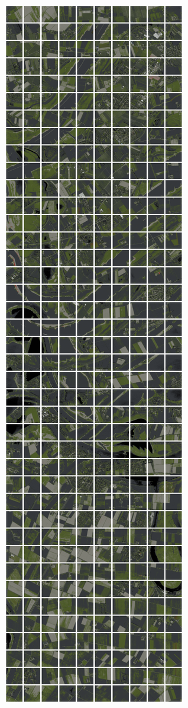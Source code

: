 <html>
<div>
<img src="https://github.com/HakkaTjakka/NL_TILE_MAP/blob/main/18/621/-1039/r.6210.-10390.png" height="44" width="44">
<img src="https://github.com/HakkaTjakka/NL_TILE_MAP/blob/main/18/621/-1039/r.6211.-10390.png" height="44" width="44">
<img src="https://github.com/HakkaTjakka/NL_TILE_MAP/blob/main/18/621/-1039/r.6212.-10390.png" height="44" width="44">
<img src="https://github.com/HakkaTjakka/NL_TILE_MAP/blob/main/18/621/-1039/r.6213.-10390.png" height="44" width="44">
<img src="https://github.com/HakkaTjakka/NL_TILE_MAP/blob/main/18/621/-1039/r.6214.-10390.png" height="44" width="44">
<img src="https://github.com/HakkaTjakka/NL_TILE_MAP/blob/main/18/621/-1039/r.6215.-10390.png" height="44" width="44">
<img src="https://github.com/HakkaTjakka/NL_TILE_MAP/blob/main/18/621/-1039/r.6216.-10390.png" height="44" width="44">
<img src="https://github.com/HakkaTjakka/NL_TILE_MAP/blob/main/18/621/-1039/r.6217.-10390.png" height="44" width="44">
<img src="https://github.com/HakkaTjakka/NL_TILE_MAP/blob/main/18/621/-1039/r.6218.-10390.png" height="44" width="44">
<img src="https://github.com/HakkaTjakka/NL_TILE_MAP/blob/main/18/621/-1039/r.6219.-10390.png" height="44" width="44">
<img src="https://github.com/HakkaTjakka/NL_TILE_MAP/blob/main/18/622/-1039/r.6220.-10390.png" height="44" width="44">
<img src="https://github.com/HakkaTjakka/NL_TILE_MAP/blob/main/18/622/-1039/r.6221.-10390.png" height="44" width="44">
<img src="https://github.com/HakkaTjakka/NL_TILE_MAP/blob/main/18/622/-1039/r.6222.-10390.png" height="44" width="44">
<img src="https://github.com/HakkaTjakka/NL_TILE_MAP/blob/main/18/622/-1039/r.6223.-10390.png" height="44" width="44">
<img src="https://github.com/HakkaTjakka/NL_TILE_MAP/blob/main/18/622/-1039/r.6224.-10390.png" height="44" width="44">
<img src="https://github.com/HakkaTjakka/NL_TILE_MAP/blob/main/18/622/-1039/r.6225.-10390.png" height="44" width="44">
<img src="https://github.com/HakkaTjakka/NL_TILE_MAP/blob/main/18/622/-1039/r.6226.-10390.png" height="44" width="44">
<img src="https://github.com/HakkaTjakka/NL_TILE_MAP/blob/main/18/622/-1039/r.6227.-10390.png" height="44" width="44">
<img src="https://github.com/HakkaTjakka/NL_TILE_MAP/blob/main/18/622/-1039/r.6228.-10390.png" height="44" width="44">
<img src="https://github.com/HakkaTjakka/NL_TILE_MAP/blob/main/18/622/-1039/r.6229.-10390.png" height="44" width="44">
<br>
<img src="https://github.com/HakkaTjakka/NL_TILE_MAP/blob/main/18/621/-1039/r.6210.-10389.png" height="44" width="44">
<img src="https://github.com/HakkaTjakka/NL_TILE_MAP/blob/main/18/621/-1039/r.6211.-10389.png" height="44" width="44">
<img src="https://github.com/HakkaTjakka/NL_TILE_MAP/blob/main/18/621/-1039/r.6212.-10389.png" height="44" width="44">
<img src="https://github.com/HakkaTjakka/NL_TILE_MAP/blob/main/18/621/-1039/r.6213.-10389.png" height="44" width="44">
<img src="https://github.com/HakkaTjakka/NL_TILE_MAP/blob/main/18/621/-1039/r.6214.-10389.png" height="44" width="44">
<img src="https://github.com/HakkaTjakka/NL_TILE_MAP/blob/main/18/621/-1039/r.6215.-10389.png" height="44" width="44">
<img src="https://github.com/HakkaTjakka/NL_TILE_MAP/blob/main/18/621/-1039/r.6216.-10389.png" height="44" width="44">
<img src="https://github.com/HakkaTjakka/NL_TILE_MAP/blob/main/18/621/-1039/r.6217.-10389.png" height="44" width="44">
<img src="https://github.com/HakkaTjakka/NL_TILE_MAP/blob/main/18/621/-1039/r.6218.-10389.png" height="44" width="44">
<img src="https://github.com/HakkaTjakka/NL_TILE_MAP/blob/main/18/621/-1039/r.6219.-10389.png" height="44" width="44">
<img src="https://github.com/HakkaTjakka/NL_TILE_MAP/blob/main/18/622/-1039/r.6220.-10389.png" height="44" width="44">
<img src="https://github.com/HakkaTjakka/NL_TILE_MAP/blob/main/18/622/-1039/r.6221.-10389.png" height="44" width="44">
<img src="https://github.com/HakkaTjakka/NL_TILE_MAP/blob/main/18/622/-1039/r.6222.-10389.png" height="44" width="44">
<img src="https://github.com/HakkaTjakka/NL_TILE_MAP/blob/main/18/622/-1039/r.6223.-10389.png" height="44" width="44">
<img src="https://github.com/HakkaTjakka/NL_TILE_MAP/blob/main/18/622/-1039/r.6224.-10389.png" height="44" width="44">
<img src="https://github.com/HakkaTjakka/NL_TILE_MAP/blob/main/18/622/-1039/r.6225.-10389.png" height="44" width="44">
<img src="https://github.com/HakkaTjakka/NL_TILE_MAP/blob/main/18/622/-1039/r.6226.-10389.png" height="44" width="44">
<img src="https://github.com/HakkaTjakka/NL_TILE_MAP/blob/main/18/622/-1039/r.6227.-10389.png" height="44" width="44">
<img src="https://github.com/HakkaTjakka/NL_TILE_MAP/blob/main/18/622/-1039/r.6228.-10389.png" height="44" width="44">
<img src="https://github.com/HakkaTjakka/NL_TILE_MAP/blob/main/18/622/-1039/r.6229.-10389.png" height="44" width="44">
<br>
<img src="https://github.com/HakkaTjakka/NL_TILE_MAP/blob/main/18/621/-1039/r.6210.-10388.png" height="44" width="44">
<img src="https://github.com/HakkaTjakka/NL_TILE_MAP/blob/main/18/621/-1039/r.6211.-10388.png" height="44" width="44">
<img src="https://github.com/HakkaTjakka/NL_TILE_MAP/blob/main/18/621/-1039/r.6212.-10388.png" height="44" width="44">
<img src="https://github.com/HakkaTjakka/NL_TILE_MAP/blob/main/18/621/-1039/r.6213.-10388.png" height="44" width="44">
<img src="https://github.com/HakkaTjakka/NL_TILE_MAP/blob/main/18/621/-1039/r.6214.-10388.png" height="44" width="44">
<img src="https://github.com/HakkaTjakka/NL_TILE_MAP/blob/main/18/621/-1039/r.6215.-10388.png" height="44" width="44">
<img src="https://github.com/HakkaTjakka/NL_TILE_MAP/blob/main/18/621/-1039/r.6216.-10388.png" height="44" width="44">
<img src="https://github.com/HakkaTjakka/NL_TILE_MAP/blob/main/18/621/-1039/r.6217.-10388.png" height="44" width="44">
<img src="https://github.com/HakkaTjakka/NL_TILE_MAP/blob/main/18/621/-1039/r.6218.-10388.png" height="44" width="44">
<img src="https://github.com/HakkaTjakka/NL_TILE_MAP/blob/main/18/621/-1039/r.6219.-10388.png" height="44" width="44">
<img src="https://github.com/HakkaTjakka/NL_TILE_MAP/blob/main/18/622/-1039/r.6220.-10388.png" height="44" width="44">
<img src="https://github.com/HakkaTjakka/NL_TILE_MAP/blob/main/18/622/-1039/r.6221.-10388.png" height="44" width="44">
<img src="https://github.com/HakkaTjakka/NL_TILE_MAP/blob/main/18/622/-1039/r.6222.-10388.png" height="44" width="44">
<img src="https://github.com/HakkaTjakka/NL_TILE_MAP/blob/main/18/622/-1039/r.6223.-10388.png" height="44" width="44">
<img src="https://github.com/HakkaTjakka/NL_TILE_MAP/blob/main/18/622/-1039/r.6224.-10388.png" height="44" width="44">
<img src="https://github.com/HakkaTjakka/NL_TILE_MAP/blob/main/18/622/-1039/r.6225.-10388.png" height="44" width="44">
<img src="https://github.com/HakkaTjakka/NL_TILE_MAP/blob/main/18/622/-1039/r.6226.-10388.png" height="44" width="44">
<img src="https://github.com/HakkaTjakka/NL_TILE_MAP/blob/main/18/622/-1039/r.6227.-10388.png" height="44" width="44">
<img src="https://github.com/HakkaTjakka/NL_TILE_MAP/blob/main/18/622/-1039/r.6228.-10388.png" height="44" width="44">
<img src="https://github.com/HakkaTjakka/NL_TILE_MAP/blob/main/18/622/-1039/r.6229.-10388.png" height="44" width="44">
<br>
<img src="https://github.com/HakkaTjakka/NL_TILE_MAP/blob/main/18/621/-1039/r.6210.-10387.png" height="44" width="44">
<img src="https://github.com/HakkaTjakka/NL_TILE_MAP/blob/main/18/621/-1039/r.6211.-10387.png" height="44" width="44">
<img src="https://github.com/HakkaTjakka/NL_TILE_MAP/blob/main/18/621/-1039/r.6212.-10387.png" height="44" width="44">
<img src="https://github.com/HakkaTjakka/NL_TILE_MAP/blob/main/18/621/-1039/r.6213.-10387.png" height="44" width="44">
<img src="https://github.com/HakkaTjakka/NL_TILE_MAP/blob/main/18/621/-1039/r.6214.-10387.png" height="44" width="44">
<img src="https://github.com/HakkaTjakka/NL_TILE_MAP/blob/main/18/621/-1039/r.6215.-10387.png" height="44" width="44">
<img src="https://github.com/HakkaTjakka/NL_TILE_MAP/blob/main/18/621/-1039/r.6216.-10387.png" height="44" width="44">
<img src="https://github.com/HakkaTjakka/NL_TILE_MAP/blob/main/18/621/-1039/r.6217.-10387.png" height="44" width="44">
<img src="https://github.com/HakkaTjakka/NL_TILE_MAP/blob/main/18/621/-1039/r.6218.-10387.png" height="44" width="44">
<img src="https://github.com/HakkaTjakka/NL_TILE_MAP/blob/main/18/621/-1039/r.6219.-10387.png" height="44" width="44">
<img src="https://github.com/HakkaTjakka/NL_TILE_MAP/blob/main/18/622/-1039/r.6220.-10387.png" height="44" width="44">
<img src="https://github.com/HakkaTjakka/NL_TILE_MAP/blob/main/18/622/-1039/r.6221.-10387.png" height="44" width="44">
<img src="https://github.com/HakkaTjakka/NL_TILE_MAP/blob/main/18/622/-1039/r.6222.-10387.png" height="44" width="44">
<img src="https://github.com/HakkaTjakka/NL_TILE_MAP/blob/main/18/622/-1039/r.6223.-10387.png" height="44" width="44">
<img src="https://github.com/HakkaTjakka/NL_TILE_MAP/blob/main/18/622/-1039/r.6224.-10387.png" height="44" width="44">
<img src="https://github.com/HakkaTjakka/NL_TILE_MAP/blob/main/18/622/-1039/r.6225.-10387.png" height="44" width="44">
<img src="https://github.com/HakkaTjakka/NL_TILE_MAP/blob/main/18/622/-1039/r.6226.-10387.png" height="44" width="44">
<img src="https://github.com/HakkaTjakka/NL_TILE_MAP/blob/main/18/622/-1039/r.6227.-10387.png" height="44" width="44">
<img src="https://github.com/HakkaTjakka/NL_TILE_MAP/blob/main/18/622/-1039/r.6228.-10387.png" height="44" width="44">
<img src="https://github.com/HakkaTjakka/NL_TILE_MAP/blob/main/18/622/-1039/r.6229.-10387.png" height="44" width="44">
<br>
<img src="https://github.com/HakkaTjakka/NL_TILE_MAP/blob/main/18/621/-1039/r.6210.-10386.png" height="44" width="44">
<img src="https://github.com/HakkaTjakka/NL_TILE_MAP/blob/main/18/621/-1039/r.6211.-10386.png" height="44" width="44">
<img src="https://github.com/HakkaTjakka/NL_TILE_MAP/blob/main/18/621/-1039/r.6212.-10386.png" height="44" width="44">
<img src="https://github.com/HakkaTjakka/NL_TILE_MAP/blob/main/18/621/-1039/r.6213.-10386.png" height="44" width="44">
<img src="https://github.com/HakkaTjakka/NL_TILE_MAP/blob/main/18/621/-1039/r.6214.-10386.png" height="44" width="44">
<img src="https://github.com/HakkaTjakka/NL_TILE_MAP/blob/main/18/621/-1039/r.6215.-10386.png" height="44" width="44">
<img src="https://github.com/HakkaTjakka/NL_TILE_MAP/blob/main/18/621/-1039/r.6216.-10386.png" height="44" width="44">
<img src="https://github.com/HakkaTjakka/NL_TILE_MAP/blob/main/18/621/-1039/r.6217.-10386.png" height="44" width="44">
<img src="https://github.com/HakkaTjakka/NL_TILE_MAP/blob/main/18/621/-1039/r.6218.-10386.png" height="44" width="44">
<img src="https://github.com/HakkaTjakka/NL_TILE_MAP/blob/main/18/621/-1039/r.6219.-10386.png" height="44" width="44">
<img src="https://github.com/HakkaTjakka/NL_TILE_MAP/blob/main/18/622/-1039/r.6220.-10386.png" height="44" width="44">
<img src="https://github.com/HakkaTjakka/NL_TILE_MAP/blob/main/18/622/-1039/r.6221.-10386.png" height="44" width="44">
<img src="https://github.com/HakkaTjakka/NL_TILE_MAP/blob/main/18/622/-1039/r.6222.-10386.png" height="44" width="44">
<img src="https://github.com/HakkaTjakka/NL_TILE_MAP/blob/main/18/622/-1039/r.6223.-10386.png" height="44" width="44">
<img src="https://github.com/HakkaTjakka/NL_TILE_MAP/blob/main/18/622/-1039/r.6224.-10386.png" height="44" width="44">
<img src="https://github.com/HakkaTjakka/NL_TILE_MAP/blob/main/18/622/-1039/r.6225.-10386.png" height="44" width="44">
<img src="https://github.com/HakkaTjakka/NL_TILE_MAP/blob/main/18/622/-1039/r.6226.-10386.png" height="44" width="44">
<img src="https://github.com/HakkaTjakka/NL_TILE_MAP/blob/main/18/622/-1039/r.6227.-10386.png" height="44" width="44">
<img src="https://github.com/HakkaTjakka/NL_TILE_MAP/blob/main/18/622/-1039/r.6228.-10386.png" height="44" width="44">
<img src="https://github.com/HakkaTjakka/NL_TILE_MAP/blob/main/18/622/-1039/r.6229.-10386.png" height="44" width="44">
<br>
<img src="https://github.com/HakkaTjakka/NL_TILE_MAP/blob/main/18/621/-1039/r.6210.-10385.png" height="44" width="44">
<img src="https://github.com/HakkaTjakka/NL_TILE_MAP/blob/main/18/621/-1039/r.6211.-10385.png" height="44" width="44">
<img src="https://github.com/HakkaTjakka/NL_TILE_MAP/blob/main/18/621/-1039/r.6212.-10385.png" height="44" width="44">
<img src="https://github.com/HakkaTjakka/NL_TILE_MAP/blob/main/18/621/-1039/r.6213.-10385.png" height="44" width="44">
<img src="https://github.com/HakkaTjakka/NL_TILE_MAP/blob/main/18/621/-1039/r.6214.-10385.png" height="44" width="44">
<img src="https://github.com/HakkaTjakka/NL_TILE_MAP/blob/main/18/621/-1039/r.6215.-10385.png" height="44" width="44">
<img src="https://github.com/HakkaTjakka/NL_TILE_MAP/blob/main/18/621/-1039/r.6216.-10385.png" height="44" width="44">
<img src="https://github.com/HakkaTjakka/NL_TILE_MAP/blob/main/18/621/-1039/r.6217.-10385.png" height="44" width="44">
<img src="https://github.com/HakkaTjakka/NL_TILE_MAP/blob/main/18/621/-1039/r.6218.-10385.png" height="44" width="44">
<img src="https://github.com/HakkaTjakka/NL_TILE_MAP/blob/main/18/621/-1039/r.6219.-10385.png" height="44" width="44">
<img src="https://github.com/HakkaTjakka/NL_TILE_MAP/blob/main/18/622/-1039/r.6220.-10385.png" height="44" width="44">
<img src="https://github.com/HakkaTjakka/NL_TILE_MAP/blob/main/18/622/-1039/r.6221.-10385.png" height="44" width="44">
<img src="https://github.com/HakkaTjakka/NL_TILE_MAP/blob/main/18/622/-1039/r.6222.-10385.png" height="44" width="44">
<img src="https://github.com/HakkaTjakka/NL_TILE_MAP/blob/main/18/622/-1039/r.6223.-10385.png" height="44" width="44">
<img src="https://github.com/HakkaTjakka/NL_TILE_MAP/blob/main/18/622/-1039/r.6224.-10385.png" height="44" width="44">
<img src="https://github.com/HakkaTjakka/NL_TILE_MAP/blob/main/18/622/-1039/r.6225.-10385.png" height="44" width="44">
<img src="https://github.com/HakkaTjakka/NL_TILE_MAP/blob/main/18/622/-1039/r.6226.-10385.png" height="44" width="44">
<img src="https://github.com/HakkaTjakka/NL_TILE_MAP/blob/main/18/622/-1039/r.6227.-10385.png" height="44" width="44">
<img src="https://github.com/HakkaTjakka/NL_TILE_MAP/blob/main/18/622/-1039/r.6228.-10385.png" height="44" width="44">
<img src="https://github.com/HakkaTjakka/NL_TILE_MAP/blob/main/18/622/-1039/r.6229.-10385.png" height="44" width="44">
<br>
<img src="https://github.com/HakkaTjakka/NL_TILE_MAP/blob/main/18/621/-1039/r.6210.-10384.png" height="44" width="44">
<img src="https://github.com/HakkaTjakka/NL_TILE_MAP/blob/main/18/621/-1039/r.6211.-10384.png" height="44" width="44">
<img src="https://github.com/HakkaTjakka/NL_TILE_MAP/blob/main/18/621/-1039/r.6212.-10384.png" height="44" width="44">
<img src="https://github.com/HakkaTjakka/NL_TILE_MAP/blob/main/18/621/-1039/r.6213.-10384.png" height="44" width="44">
<img src="https://github.com/HakkaTjakka/NL_TILE_MAP/blob/main/18/621/-1039/r.6214.-10384.png" height="44" width="44">
<img src="https://github.com/HakkaTjakka/NL_TILE_MAP/blob/main/18/621/-1039/r.6215.-10384.png" height="44" width="44">
<img src="https://github.com/HakkaTjakka/NL_TILE_MAP/blob/main/18/621/-1039/r.6216.-10384.png" height="44" width="44">
<img src="https://github.com/HakkaTjakka/NL_TILE_MAP/blob/main/18/621/-1039/r.6217.-10384.png" height="44" width="44">
<img src="https://github.com/HakkaTjakka/NL_TILE_MAP/blob/main/18/621/-1039/r.6218.-10384.png" height="44" width="44">
<img src="https://github.com/HakkaTjakka/NL_TILE_MAP/blob/main/18/621/-1039/r.6219.-10384.png" height="44" width="44">
<img src="https://github.com/HakkaTjakka/NL_TILE_MAP/blob/main/18/622/-1039/r.6220.-10384.png" height="44" width="44">
<img src="https://github.com/HakkaTjakka/NL_TILE_MAP/blob/main/18/622/-1039/r.6221.-10384.png" height="44" width="44">
<img src="https://github.com/HakkaTjakka/NL_TILE_MAP/blob/main/18/622/-1039/r.6222.-10384.png" height="44" width="44">
<img src="https://github.com/HakkaTjakka/NL_TILE_MAP/blob/main/18/622/-1039/r.6223.-10384.png" height="44" width="44">
<img src="https://github.com/HakkaTjakka/NL_TILE_MAP/blob/main/18/622/-1039/r.6224.-10384.png" height="44" width="44">
<img src="https://github.com/HakkaTjakka/NL_TILE_MAP/blob/main/18/622/-1039/r.6225.-10384.png" height="44" width="44">
<img src="https://github.com/HakkaTjakka/NL_TILE_MAP/blob/main/18/622/-1039/r.6226.-10384.png" height="44" width="44">
<img src="https://github.com/HakkaTjakka/NL_TILE_MAP/blob/main/18/622/-1039/r.6227.-10384.png" height="44" width="44">
<img src="https://github.com/HakkaTjakka/NL_TILE_MAP/blob/main/18/622/-1039/r.6228.-10384.png" height="44" width="44">
<img src="https://github.com/HakkaTjakka/NL_TILE_MAP/blob/main/18/622/-1039/r.6229.-10384.png" height="44" width="44">
<br>
<img src="https://github.com/HakkaTjakka/NL_TILE_MAP/blob/main/18/621/-1039/r.6210.-10383.png" height="44" width="44">
<img src="https://github.com/HakkaTjakka/NL_TILE_MAP/blob/main/18/621/-1039/r.6211.-10383.png" height="44" width="44">
<img src="https://github.com/HakkaTjakka/NL_TILE_MAP/blob/main/18/621/-1039/r.6212.-10383.png" height="44" width="44">
<img src="https://github.com/HakkaTjakka/NL_TILE_MAP/blob/main/18/621/-1039/r.6213.-10383.png" height="44" width="44">
<img src="https://github.com/HakkaTjakka/NL_TILE_MAP/blob/main/18/621/-1039/r.6214.-10383.png" height="44" width="44">
<img src="https://github.com/HakkaTjakka/NL_TILE_MAP/blob/main/18/621/-1039/r.6215.-10383.png" height="44" width="44">
<img src="https://github.com/HakkaTjakka/NL_TILE_MAP/blob/main/18/621/-1039/r.6216.-10383.png" height="44" width="44">
<img src="https://github.com/HakkaTjakka/NL_TILE_MAP/blob/main/18/621/-1039/r.6217.-10383.png" height="44" width="44">
<img src="https://github.com/HakkaTjakka/NL_TILE_MAP/blob/main/18/621/-1039/r.6218.-10383.png" height="44" width="44">
<img src="https://github.com/HakkaTjakka/NL_TILE_MAP/blob/main/18/621/-1039/r.6219.-10383.png" height="44" width="44">
<img src="https://github.com/HakkaTjakka/NL_TILE_MAP/blob/main/18/622/-1039/r.6220.-10383.png" height="44" width="44">
<img src="https://github.com/HakkaTjakka/NL_TILE_MAP/blob/main/18/622/-1039/r.6221.-10383.png" height="44" width="44">
<img src="https://github.com/HakkaTjakka/NL_TILE_MAP/blob/main/18/622/-1039/r.6222.-10383.png" height="44" width="44">
<img src="https://github.com/HakkaTjakka/NL_TILE_MAP/blob/main/18/622/-1039/r.6223.-10383.png" height="44" width="44">
<img src="https://github.com/HakkaTjakka/NL_TILE_MAP/blob/main/18/622/-1039/r.6224.-10383.png" height="44" width="44">
<img src="https://github.com/HakkaTjakka/NL_TILE_MAP/blob/main/18/622/-1039/r.6225.-10383.png" height="44" width="44">
<img src="https://github.com/HakkaTjakka/NL_TILE_MAP/blob/main/18/622/-1039/r.6226.-10383.png" height="44" width="44">
<img src="https://github.com/HakkaTjakka/NL_TILE_MAP/blob/main/18/622/-1039/r.6227.-10383.png" height="44" width="44">
<img src="https://github.com/HakkaTjakka/NL_TILE_MAP/blob/main/18/622/-1039/r.6228.-10383.png" height="44" width="44">
<img src="https://github.com/HakkaTjakka/NL_TILE_MAP/blob/main/18/622/-1039/r.6229.-10383.png" height="44" width="44">
<br>
<img src="https://github.com/HakkaTjakka/NL_TILE_MAP/blob/main/18/621/-1039/r.6210.-10382.png" height="44" width="44">
<img src="https://github.com/HakkaTjakka/NL_TILE_MAP/blob/main/18/621/-1039/r.6211.-10382.png" height="44" width="44">
<img src="https://github.com/HakkaTjakka/NL_TILE_MAP/blob/main/18/621/-1039/r.6212.-10382.png" height="44" width="44">
<img src="https://github.com/HakkaTjakka/NL_TILE_MAP/blob/main/18/621/-1039/r.6213.-10382.png" height="44" width="44">
<img src="https://github.com/HakkaTjakka/NL_TILE_MAP/blob/main/18/621/-1039/r.6214.-10382.png" height="44" width="44">
<img src="https://github.com/HakkaTjakka/NL_TILE_MAP/blob/main/18/621/-1039/r.6215.-10382.png" height="44" width="44">
<img src="https://github.com/HakkaTjakka/NL_TILE_MAP/blob/main/18/621/-1039/r.6216.-10382.png" height="44" width="44">
<img src="https://github.com/HakkaTjakka/NL_TILE_MAP/blob/main/18/621/-1039/r.6217.-10382.png" height="44" width="44">
<img src="https://github.com/HakkaTjakka/NL_TILE_MAP/blob/main/18/621/-1039/r.6218.-10382.png" height="44" width="44">
<img src="https://github.com/HakkaTjakka/NL_TILE_MAP/blob/main/18/621/-1039/r.6219.-10382.png" height="44" width="44">
<img src="https://github.com/HakkaTjakka/NL_TILE_MAP/blob/main/18/622/-1039/r.6220.-10382.png" height="44" width="44">
<img src="https://github.com/HakkaTjakka/NL_TILE_MAP/blob/main/18/622/-1039/r.6221.-10382.png" height="44" width="44">
<img src="https://github.com/HakkaTjakka/NL_TILE_MAP/blob/main/18/622/-1039/r.6222.-10382.png" height="44" width="44">
<img src="https://github.com/HakkaTjakka/NL_TILE_MAP/blob/main/18/622/-1039/r.6223.-10382.png" height="44" width="44">
<img src="https://github.com/HakkaTjakka/NL_TILE_MAP/blob/main/18/622/-1039/r.6224.-10382.png" height="44" width="44">
<img src="https://github.com/HakkaTjakka/NL_TILE_MAP/blob/main/18/622/-1039/r.6225.-10382.png" height="44" width="44">
<img src="https://github.com/HakkaTjakka/NL_TILE_MAP/blob/main/18/622/-1039/r.6226.-10382.png" height="44" width="44">
<img src="https://github.com/HakkaTjakka/NL_TILE_MAP/blob/main/18/622/-1039/r.6227.-10382.png" height="44" width="44">
<img src="https://github.com/HakkaTjakka/NL_TILE_MAP/blob/main/18/622/-1039/r.6228.-10382.png" height="44" width="44">
<img src="https://github.com/HakkaTjakka/NL_TILE_MAP/blob/main/18/622/-1039/r.6229.-10382.png" height="44" width="44">
<br>
<img src="https://github.com/HakkaTjakka/NL_TILE_MAP/blob/main/18/621/-1039/r.6210.-10381.png" height="44" width="44">
<img src="https://github.com/HakkaTjakka/NL_TILE_MAP/blob/main/18/621/-1039/r.6211.-10381.png" height="44" width="44">
<img src="https://github.com/HakkaTjakka/NL_TILE_MAP/blob/main/18/621/-1039/r.6212.-10381.png" height="44" width="44">
<img src="https://github.com/HakkaTjakka/NL_TILE_MAP/blob/main/18/621/-1039/r.6213.-10381.png" height="44" width="44">
<img src="https://github.com/HakkaTjakka/NL_TILE_MAP/blob/main/18/621/-1039/r.6214.-10381.png" height="44" width="44">
<img src="https://github.com/HakkaTjakka/NL_TILE_MAP/blob/main/18/621/-1039/r.6215.-10381.png" height="44" width="44">
<img src="https://github.com/HakkaTjakka/NL_TILE_MAP/blob/main/18/621/-1039/r.6216.-10381.png" height="44" width="44">
<img src="https://github.com/HakkaTjakka/NL_TILE_MAP/blob/main/18/621/-1039/r.6217.-10381.png" height="44" width="44">
<img src="https://github.com/HakkaTjakka/NL_TILE_MAP/blob/main/18/621/-1039/r.6218.-10381.png" height="44" width="44">
<img src="https://github.com/HakkaTjakka/NL_TILE_MAP/blob/main/18/621/-1039/r.6219.-10381.png" height="44" width="44">
<img src="https://github.com/HakkaTjakka/NL_TILE_MAP/blob/main/18/622/-1039/r.6220.-10381.png" height="44" width="44">
<img src="https://github.com/HakkaTjakka/NL_TILE_MAP/blob/main/18/622/-1039/r.6221.-10381.png" height="44" width="44">
<img src="https://github.com/HakkaTjakka/NL_TILE_MAP/blob/main/18/622/-1039/r.6222.-10381.png" height="44" width="44">
<img src="https://github.com/HakkaTjakka/NL_TILE_MAP/blob/main/18/622/-1039/r.6223.-10381.png" height="44" width="44">
<img src="https://github.com/HakkaTjakka/NL_TILE_MAP/blob/main/18/622/-1039/r.6224.-10381.png" height="44" width="44">
<img src="https://github.com/HakkaTjakka/NL_TILE_MAP/blob/main/18/622/-1039/r.6225.-10381.png" height="44" width="44">
<img src="https://github.com/HakkaTjakka/NL_TILE_MAP/blob/main/18/622/-1039/r.6226.-10381.png" height="44" width="44">
<img src="https://github.com/HakkaTjakka/NL_TILE_MAP/blob/main/18/622/-1039/r.6227.-10381.png" height="44" width="44">
<img src="https://github.com/HakkaTjakka/NL_TILE_MAP/blob/main/18/622/-1039/r.6228.-10381.png" height="44" width="44">
<img src="https://github.com/HakkaTjakka/NL_TILE_MAP/blob/main/18/622/-1039/r.6229.-10381.png" height="44" width="44">
<br>
<img src="https://github.com/HakkaTjakka/NL_TILE_MAP/blob/main/18/621/-1038/r.6210.-10380.png" height="44" width="44">
<img src="https://github.com/HakkaTjakka/NL_TILE_MAP/blob/main/18/621/-1038/r.6211.-10380.png" height="44" width="44">
<img src="https://github.com/HakkaTjakka/NL_TILE_MAP/blob/main/18/621/-1038/r.6212.-10380.png" height="44" width="44">
<img src="https://github.com/HakkaTjakka/NL_TILE_MAP/blob/main/18/621/-1038/r.6213.-10380.png" height="44" width="44">
<img src="https://github.com/HakkaTjakka/NL_TILE_MAP/blob/main/18/621/-1038/r.6214.-10380.png" height="44" width="44">
<img src="https://github.com/HakkaTjakka/NL_TILE_MAP/blob/main/18/621/-1038/r.6215.-10380.png" height="44" width="44">
<img src="https://github.com/HakkaTjakka/NL_TILE_MAP/blob/main/18/621/-1038/r.6216.-10380.png" height="44" width="44">
<img src="https://github.com/HakkaTjakka/NL_TILE_MAP/blob/main/18/621/-1038/r.6217.-10380.png" height="44" width="44">
<img src="https://github.com/HakkaTjakka/NL_TILE_MAP/blob/main/18/621/-1038/r.6218.-10380.png" height="44" width="44">
<img src="https://github.com/HakkaTjakka/NL_TILE_MAP/blob/main/18/621/-1038/r.6219.-10380.png" height="44" width="44">
<img src="https://github.com/HakkaTjakka/NL_TILE_MAP/blob/main/18/622/-1038/r.6220.-10380.png" height="44" width="44">
<img src="https://github.com/HakkaTjakka/NL_TILE_MAP/blob/main/18/622/-1038/r.6221.-10380.png" height="44" width="44">
<img src="https://github.com/HakkaTjakka/NL_TILE_MAP/blob/main/18/622/-1038/r.6222.-10380.png" height="44" width="44">
<img src="https://github.com/HakkaTjakka/NL_TILE_MAP/blob/main/18/622/-1038/r.6223.-10380.png" height="44" width="44">
<img src="https://github.com/HakkaTjakka/NL_TILE_MAP/blob/main/18/622/-1038/r.6224.-10380.png" height="44" width="44">
<img src="https://github.com/HakkaTjakka/NL_TILE_MAP/blob/main/18/622/-1038/r.6225.-10380.png" height="44" width="44">
<img src="https://github.com/HakkaTjakka/NL_TILE_MAP/blob/main/18/622/-1038/r.6226.-10380.png" height="44" width="44">
<img src="https://github.com/HakkaTjakka/NL_TILE_MAP/blob/main/18/622/-1038/r.6227.-10380.png" height="44" width="44">
<img src="https://github.com/HakkaTjakka/NL_TILE_MAP/blob/main/18/622/-1038/r.6228.-10380.png" height="44" width="44">
<img src="https://github.com/HakkaTjakka/NL_TILE_MAP/blob/main/18/622/-1038/r.6229.-10380.png" height="44" width="44">
<br>
<img src="https://github.com/HakkaTjakka/NL_TILE_MAP/blob/main/18/621/-1038/r.6210.-10379.png" height="44" width="44">
<img src="https://github.com/HakkaTjakka/NL_TILE_MAP/blob/main/18/621/-1038/r.6211.-10379.png" height="44" width="44">
<img src="https://github.com/HakkaTjakka/NL_TILE_MAP/blob/main/18/621/-1038/r.6212.-10379.png" height="44" width="44">
<img src="https://github.com/HakkaTjakka/NL_TILE_MAP/blob/main/18/621/-1038/r.6213.-10379.png" height="44" width="44">
<img src="https://github.com/HakkaTjakka/NL_TILE_MAP/blob/main/18/621/-1038/r.6214.-10379.png" height="44" width="44">
<img src="https://github.com/HakkaTjakka/NL_TILE_MAP/blob/main/18/621/-1038/r.6215.-10379.png" height="44" width="44">
<img src="https://github.com/HakkaTjakka/NL_TILE_MAP/blob/main/18/621/-1038/r.6216.-10379.png" height="44" width="44">
<img src="https://github.com/HakkaTjakka/NL_TILE_MAP/blob/main/18/621/-1038/r.6217.-10379.png" height="44" width="44">
<img src="https://github.com/HakkaTjakka/NL_TILE_MAP/blob/main/18/621/-1038/r.6218.-10379.png" height="44" width="44">
<img src="https://github.com/HakkaTjakka/NL_TILE_MAP/blob/main/18/621/-1038/r.6219.-10379.png" height="44" width="44">
<img src="https://github.com/HakkaTjakka/NL_TILE_MAP/blob/main/18/622/-1038/r.6220.-10379.png" height="44" width="44">
<img src="https://github.com/HakkaTjakka/NL_TILE_MAP/blob/main/18/622/-1038/r.6221.-10379.png" height="44" width="44">
<img src="https://github.com/HakkaTjakka/NL_TILE_MAP/blob/main/18/622/-1038/r.6222.-10379.png" height="44" width="44">
<img src="https://github.com/HakkaTjakka/NL_TILE_MAP/blob/main/18/622/-1038/r.6223.-10379.png" height="44" width="44">
<img src="https://github.com/HakkaTjakka/NL_TILE_MAP/blob/main/18/622/-1038/r.6224.-10379.png" height="44" width="44">
<img src="https://github.com/HakkaTjakka/NL_TILE_MAP/blob/main/18/622/-1038/r.6225.-10379.png" height="44" width="44">
<img src="https://github.com/HakkaTjakka/NL_TILE_MAP/blob/main/18/622/-1038/r.6226.-10379.png" height="44" width="44">
<img src="https://github.com/HakkaTjakka/NL_TILE_MAP/blob/main/18/622/-1038/r.6227.-10379.png" height="44" width="44">
<img src="https://github.com/HakkaTjakka/NL_TILE_MAP/blob/main/18/622/-1038/r.6228.-10379.png" height="44" width="44">
<img src="https://github.com/HakkaTjakka/NL_TILE_MAP/blob/main/18/622/-1038/r.6229.-10379.png" height="44" width="44">
<br>
<img src="https://github.com/HakkaTjakka/NL_TILE_MAP/blob/main/18/621/-1038/r.6210.-10378.png" height="44" width="44">
<img src="https://github.com/HakkaTjakka/NL_TILE_MAP/blob/main/18/621/-1038/r.6211.-10378.png" height="44" width="44">
<img src="https://github.com/HakkaTjakka/NL_TILE_MAP/blob/main/18/621/-1038/r.6212.-10378.png" height="44" width="44">
<img src="https://github.com/HakkaTjakka/NL_TILE_MAP/blob/main/18/621/-1038/r.6213.-10378.png" height="44" width="44">
<img src="https://github.com/HakkaTjakka/NL_TILE_MAP/blob/main/18/621/-1038/r.6214.-10378.png" height="44" width="44">
<img src="https://github.com/HakkaTjakka/NL_TILE_MAP/blob/main/18/621/-1038/r.6215.-10378.png" height="44" width="44">
<img src="https://github.com/HakkaTjakka/NL_TILE_MAP/blob/main/18/621/-1038/r.6216.-10378.png" height="44" width="44">
<img src="https://github.com/HakkaTjakka/NL_TILE_MAP/blob/main/18/621/-1038/r.6217.-10378.png" height="44" width="44">
<img src="https://github.com/HakkaTjakka/NL_TILE_MAP/blob/main/18/621/-1038/r.6218.-10378.png" height="44" width="44">
<img src="https://github.com/HakkaTjakka/NL_TILE_MAP/blob/main/18/621/-1038/r.6219.-10378.png" height="44" width="44">
<img src="https://github.com/HakkaTjakka/NL_TILE_MAP/blob/main/18/622/-1038/r.6220.-10378.png" height="44" width="44">
<img src="https://github.com/HakkaTjakka/NL_TILE_MAP/blob/main/18/622/-1038/r.6221.-10378.png" height="44" width="44">
<img src="https://github.com/HakkaTjakka/NL_TILE_MAP/blob/main/18/622/-1038/r.6222.-10378.png" height="44" width="44">
<img src="https://github.com/HakkaTjakka/NL_TILE_MAP/blob/main/18/622/-1038/r.6223.-10378.png" height="44" width="44">
<img src="https://github.com/HakkaTjakka/NL_TILE_MAP/blob/main/18/622/-1038/r.6224.-10378.png" height="44" width="44">
<img src="https://github.com/HakkaTjakka/NL_TILE_MAP/blob/main/18/622/-1038/r.6225.-10378.png" height="44" width="44">
<img src="https://github.com/HakkaTjakka/NL_TILE_MAP/blob/main/18/622/-1038/r.6226.-10378.png" height="44" width="44">
<img src="https://github.com/HakkaTjakka/NL_TILE_MAP/blob/main/18/622/-1038/r.6227.-10378.png" height="44" width="44">
<img src="https://github.com/HakkaTjakka/NL_TILE_MAP/blob/main/18/622/-1038/r.6228.-10378.png" height="44" width="44">
<img src="https://github.com/HakkaTjakka/NL_TILE_MAP/blob/main/18/622/-1038/r.6229.-10378.png" height="44" width="44">
<br>
<img src="https://github.com/HakkaTjakka/NL_TILE_MAP/blob/main/18/621/-1038/r.6210.-10377.png" height="44" width="44">
<img src="https://github.com/HakkaTjakka/NL_TILE_MAP/blob/main/18/621/-1038/r.6211.-10377.png" height="44" width="44">
<img src="https://github.com/HakkaTjakka/NL_TILE_MAP/blob/main/18/621/-1038/r.6212.-10377.png" height="44" width="44">
<img src="https://github.com/HakkaTjakka/NL_TILE_MAP/blob/main/18/621/-1038/r.6213.-10377.png" height="44" width="44">
<img src="https://github.com/HakkaTjakka/NL_TILE_MAP/blob/main/18/621/-1038/r.6214.-10377.png" height="44" width="44">
<img src="https://github.com/HakkaTjakka/NL_TILE_MAP/blob/main/18/621/-1038/r.6215.-10377.png" height="44" width="44">
<img src="https://github.com/HakkaTjakka/NL_TILE_MAP/blob/main/18/621/-1038/r.6216.-10377.png" height="44" width="44">
<img src="https://github.com/HakkaTjakka/NL_TILE_MAP/blob/main/18/621/-1038/r.6217.-10377.png" height="44" width="44">
<img src="https://github.com/HakkaTjakka/NL_TILE_MAP/blob/main/18/621/-1038/r.6218.-10377.png" height="44" width="44">
<img src="https://github.com/HakkaTjakka/NL_TILE_MAP/blob/main/18/621/-1038/r.6219.-10377.png" height="44" width="44">
<img src="https://github.com/HakkaTjakka/NL_TILE_MAP/blob/main/18/622/-1038/r.6220.-10377.png" height="44" width="44">
<img src="https://github.com/HakkaTjakka/NL_TILE_MAP/blob/main/18/622/-1038/r.6221.-10377.png" height="44" width="44">
<img src="https://github.com/HakkaTjakka/NL_TILE_MAP/blob/main/18/622/-1038/r.6222.-10377.png" height="44" width="44">
<img src="https://github.com/HakkaTjakka/NL_TILE_MAP/blob/main/18/622/-1038/r.6223.-10377.png" height="44" width="44">
<img src="https://github.com/HakkaTjakka/NL_TILE_MAP/blob/main/18/622/-1038/r.6224.-10377.png" height="44" width="44">
<img src="https://github.com/HakkaTjakka/NL_TILE_MAP/blob/main/18/622/-1038/r.6225.-10377.png" height="44" width="44">
<img src="https://github.com/HakkaTjakka/NL_TILE_MAP/blob/main/18/622/-1038/r.6226.-10377.png" height="44" width="44">
<img src="https://github.com/HakkaTjakka/NL_TILE_MAP/blob/main/18/622/-1038/r.6227.-10377.png" height="44" width="44">
<img src="https://github.com/HakkaTjakka/NL_TILE_MAP/blob/main/18/622/-1038/r.6228.-10377.png" height="44" width="44">
<img src="https://github.com/HakkaTjakka/NL_TILE_MAP/blob/main/18/622/-1038/r.6229.-10377.png" height="44" width="44">
<br>
<img src="https://github.com/HakkaTjakka/NL_TILE_MAP/blob/main/18/621/-1038/r.6210.-10376.png" height="44" width="44">
<img src="https://github.com/HakkaTjakka/NL_TILE_MAP/blob/main/18/621/-1038/r.6211.-10376.png" height="44" width="44">
<img src="https://github.com/HakkaTjakka/NL_TILE_MAP/blob/main/18/621/-1038/r.6212.-10376.png" height="44" width="44">
<img src="https://github.com/HakkaTjakka/NL_TILE_MAP/blob/main/18/621/-1038/r.6213.-10376.png" height="44" width="44">
<img src="https://github.com/HakkaTjakka/NL_TILE_MAP/blob/main/18/621/-1038/r.6214.-10376.png" height="44" width="44">
<img src="https://github.com/HakkaTjakka/NL_TILE_MAP/blob/main/18/621/-1038/r.6215.-10376.png" height="44" width="44">
<img src="https://github.com/HakkaTjakka/NL_TILE_MAP/blob/main/18/621/-1038/r.6216.-10376.png" height="44" width="44">
<img src="https://github.com/HakkaTjakka/NL_TILE_MAP/blob/main/18/621/-1038/r.6217.-10376.png" height="44" width="44">
<img src="https://github.com/HakkaTjakka/NL_TILE_MAP/blob/main/18/621/-1038/r.6218.-10376.png" height="44" width="44">
<img src="https://github.com/HakkaTjakka/NL_TILE_MAP/blob/main/18/621/-1038/r.6219.-10376.png" height="44" width="44">
<img src="https://github.com/HakkaTjakka/NL_TILE_MAP/blob/main/18/622/-1038/r.6220.-10376.png" height="44" width="44">
<img src="https://github.com/HakkaTjakka/NL_TILE_MAP/blob/main/18/622/-1038/r.6221.-10376.png" height="44" width="44">
<img src="https://github.com/HakkaTjakka/NL_TILE_MAP/blob/main/18/622/-1038/r.6222.-10376.png" height="44" width="44">
<img src="https://github.com/HakkaTjakka/NL_TILE_MAP/blob/main/18/622/-1038/r.6223.-10376.png" height="44" width="44">
<img src="https://github.com/HakkaTjakka/NL_TILE_MAP/blob/main/18/622/-1038/r.6224.-10376.png" height="44" width="44">
<img src="https://github.com/HakkaTjakka/NL_TILE_MAP/blob/main/18/622/-1038/r.6225.-10376.png" height="44" width="44">
<img src="https://github.com/HakkaTjakka/NL_TILE_MAP/blob/main/18/622/-1038/r.6226.-10376.png" height="44" width="44">
<img src="https://github.com/HakkaTjakka/NL_TILE_MAP/blob/main/18/622/-1038/r.6227.-10376.png" height="44" width="44">
<img src="https://github.com/HakkaTjakka/NL_TILE_MAP/blob/main/18/622/-1038/r.6228.-10376.png" height="44" width="44">
<img src="https://github.com/HakkaTjakka/NL_TILE_MAP/blob/main/18/622/-1038/r.6229.-10376.png" height="44" width="44">
<br>
<img src="https://github.com/HakkaTjakka/NL_TILE_MAP/blob/main/18/621/-1038/r.6210.-10375.png" height="44" width="44">
<img src="https://github.com/HakkaTjakka/NL_TILE_MAP/blob/main/18/621/-1038/r.6211.-10375.png" height="44" width="44">
<img src="https://github.com/HakkaTjakka/NL_TILE_MAP/blob/main/18/621/-1038/r.6212.-10375.png" height="44" width="44">
<img src="https://github.com/HakkaTjakka/NL_TILE_MAP/blob/main/18/621/-1038/r.6213.-10375.png" height="44" width="44">
<img src="https://github.com/HakkaTjakka/NL_TILE_MAP/blob/main/18/621/-1038/r.6214.-10375.png" height="44" width="44">
<img src="https://github.com/HakkaTjakka/NL_TILE_MAP/blob/main/18/621/-1038/r.6215.-10375.png" height="44" width="44">
<img src="https://github.com/HakkaTjakka/NL_TILE_MAP/blob/main/18/621/-1038/r.6216.-10375.png" height="44" width="44">
<img src="https://github.com/HakkaTjakka/NL_TILE_MAP/blob/main/18/621/-1038/r.6217.-10375.png" height="44" width="44">
<img src="https://github.com/HakkaTjakka/NL_TILE_MAP/blob/main/18/621/-1038/r.6218.-10375.png" height="44" width="44">
<img src="https://github.com/HakkaTjakka/NL_TILE_MAP/blob/main/18/621/-1038/r.6219.-10375.png" height="44" width="44">
<img src="https://github.com/HakkaTjakka/NL_TILE_MAP/blob/main/18/622/-1038/r.6220.-10375.png" height="44" width="44">
<img src="https://github.com/HakkaTjakka/NL_TILE_MAP/blob/main/18/622/-1038/r.6221.-10375.png" height="44" width="44">
<img src="https://github.com/HakkaTjakka/NL_TILE_MAP/blob/main/18/622/-1038/r.6222.-10375.png" height="44" width="44">
<img src="https://github.com/HakkaTjakka/NL_TILE_MAP/blob/main/18/622/-1038/r.6223.-10375.png" height="44" width="44">
<img src="https://github.com/HakkaTjakka/NL_TILE_MAP/blob/main/18/622/-1038/r.6224.-10375.png" height="44" width="44">
<img src="https://github.com/HakkaTjakka/NL_TILE_MAP/blob/main/18/622/-1038/r.6225.-10375.png" height="44" width="44">
<img src="https://github.com/HakkaTjakka/NL_TILE_MAP/blob/main/18/622/-1038/r.6226.-10375.png" height="44" width="44">
<img src="https://github.com/HakkaTjakka/NL_TILE_MAP/blob/main/18/622/-1038/r.6227.-10375.png" height="44" width="44">
<img src="https://github.com/HakkaTjakka/NL_TILE_MAP/blob/main/18/622/-1038/r.6228.-10375.png" height="44" width="44">
<img src="https://github.com/HakkaTjakka/NL_TILE_MAP/blob/main/18/622/-1038/r.6229.-10375.png" height="44" width="44">
<br>
<img src="https://github.com/HakkaTjakka/NL_TILE_MAP/blob/main/18/621/-1038/r.6210.-10374.png" height="44" width="44">
<img src="https://github.com/HakkaTjakka/NL_TILE_MAP/blob/main/18/621/-1038/r.6211.-10374.png" height="44" width="44">
<img src="https://github.com/HakkaTjakka/NL_TILE_MAP/blob/main/18/621/-1038/r.6212.-10374.png" height="44" width="44">
<img src="https://github.com/HakkaTjakka/NL_TILE_MAP/blob/main/18/621/-1038/r.6213.-10374.png" height="44" width="44">
<img src="https://github.com/HakkaTjakka/NL_TILE_MAP/blob/main/18/621/-1038/r.6214.-10374.png" height="44" width="44">
<img src="https://github.com/HakkaTjakka/NL_TILE_MAP/blob/main/18/621/-1038/r.6215.-10374.png" height="44" width="44">
<img src="https://github.com/HakkaTjakka/NL_TILE_MAP/blob/main/18/621/-1038/r.6216.-10374.png" height="44" width="44">
<img src="https://github.com/HakkaTjakka/NL_TILE_MAP/blob/main/18/621/-1038/r.6217.-10374.png" height="44" width="44">
<img src="https://github.com/HakkaTjakka/NL_TILE_MAP/blob/main/18/621/-1038/r.6218.-10374.png" height="44" width="44">
<img src="https://github.com/HakkaTjakka/NL_TILE_MAP/blob/main/18/621/-1038/r.6219.-10374.png" height="44" width="44">
<img src="https://github.com/HakkaTjakka/NL_TILE_MAP/blob/main/18/622/-1038/r.6220.-10374.png" height="44" width="44">
<img src="https://github.com/HakkaTjakka/NL_TILE_MAP/blob/main/18/622/-1038/r.6221.-10374.png" height="44" width="44">
<img src="https://github.com/HakkaTjakka/NL_TILE_MAP/blob/main/18/622/-1038/r.6222.-10374.png" height="44" width="44">
<img src="https://github.com/HakkaTjakka/NL_TILE_MAP/blob/main/18/622/-1038/r.6223.-10374.png" height="44" width="44">
<img src="https://github.com/HakkaTjakka/NL_TILE_MAP/blob/main/18/622/-1038/r.6224.-10374.png" height="44" width="44">
<img src="https://github.com/HakkaTjakka/NL_TILE_MAP/blob/main/18/622/-1038/r.6225.-10374.png" height="44" width="44">
<img src="https://github.com/HakkaTjakka/NL_TILE_MAP/blob/main/18/622/-1038/r.6226.-10374.png" height="44" width="44">
<img src="https://github.com/HakkaTjakka/NL_TILE_MAP/blob/main/18/622/-1038/r.6227.-10374.png" height="44" width="44">
<img src="https://github.com/HakkaTjakka/NL_TILE_MAP/blob/main/18/622/-1038/r.6228.-10374.png" height="44" width="44">
<img src="https://github.com/HakkaTjakka/NL_TILE_MAP/blob/main/18/622/-1038/r.6229.-10374.png" height="44" width="44">
<br>
<img src="https://github.com/HakkaTjakka/NL_TILE_MAP/blob/main/18/621/-1038/r.6210.-10373.png" height="44" width="44">
<img src="https://github.com/HakkaTjakka/NL_TILE_MAP/blob/main/18/621/-1038/r.6211.-10373.png" height="44" width="44">
<img src="https://github.com/HakkaTjakka/NL_TILE_MAP/blob/main/18/621/-1038/r.6212.-10373.png" height="44" width="44">
<img src="https://github.com/HakkaTjakka/NL_TILE_MAP/blob/main/18/621/-1038/r.6213.-10373.png" height="44" width="44">
<img src="https://github.com/HakkaTjakka/NL_TILE_MAP/blob/main/18/621/-1038/r.6214.-10373.png" height="44" width="44">
<img src="https://github.com/HakkaTjakka/NL_TILE_MAP/blob/main/18/621/-1038/r.6215.-10373.png" height="44" width="44">
<img src="https://github.com/HakkaTjakka/NL_TILE_MAP/blob/main/18/621/-1038/r.6216.-10373.png" height="44" width="44">
<img src="https://github.com/HakkaTjakka/NL_TILE_MAP/blob/main/18/621/-1038/r.6217.-10373.png" height="44" width="44">
<img src="https://github.com/HakkaTjakka/NL_TILE_MAP/blob/main/18/621/-1038/r.6218.-10373.png" height="44" width="44">
<img src="https://github.com/HakkaTjakka/NL_TILE_MAP/blob/main/18/621/-1038/r.6219.-10373.png" height="44" width="44">
<img src="https://github.com/HakkaTjakka/NL_TILE_MAP/blob/main/18/622/-1038/r.6220.-10373.png" height="44" width="44">
<img src="https://github.com/HakkaTjakka/NL_TILE_MAP/blob/main/18/622/-1038/r.6221.-10373.png" height="44" width="44">
<img src="https://github.com/HakkaTjakka/NL_TILE_MAP/blob/main/18/622/-1038/r.6222.-10373.png" height="44" width="44">
<img src="https://github.com/HakkaTjakka/NL_TILE_MAP/blob/main/18/622/-1038/r.6223.-10373.png" height="44" width="44">
<img src="https://github.com/HakkaTjakka/NL_TILE_MAP/blob/main/18/622/-1038/r.6224.-10373.png" height="44" width="44">
<img src="https://github.com/HakkaTjakka/NL_TILE_MAP/blob/main/18/622/-1038/r.6225.-10373.png" height="44" width="44">
<img src="https://github.com/HakkaTjakka/NL_TILE_MAP/blob/main/18/622/-1038/r.6226.-10373.png" height="44" width="44">
<img src="https://github.com/HakkaTjakka/NL_TILE_MAP/blob/main/18/622/-1038/r.6227.-10373.png" height="44" width="44">
<img src="https://github.com/HakkaTjakka/NL_TILE_MAP/blob/main/18/622/-1038/r.6228.-10373.png" height="44" width="44">
<img src="https://github.com/HakkaTjakka/NL_TILE_MAP/blob/main/18/622/-1038/r.6229.-10373.png" height="44" width="44">
<br>
<img src="https://github.com/HakkaTjakka/NL_TILE_MAP/blob/main/18/621/-1038/r.6210.-10372.png" height="44" width="44">
<img src="https://github.com/HakkaTjakka/NL_TILE_MAP/blob/main/18/621/-1038/r.6211.-10372.png" height="44" width="44">
<img src="https://github.com/HakkaTjakka/NL_TILE_MAP/blob/main/18/621/-1038/r.6212.-10372.png" height="44" width="44">
<img src="https://github.com/HakkaTjakka/NL_TILE_MAP/blob/main/18/621/-1038/r.6213.-10372.png" height="44" width="44">
<img src="https://github.com/HakkaTjakka/NL_TILE_MAP/blob/main/18/621/-1038/r.6214.-10372.png" height="44" width="44">
<img src="https://github.com/HakkaTjakka/NL_TILE_MAP/blob/main/18/621/-1038/r.6215.-10372.png" height="44" width="44">
<img src="https://github.com/HakkaTjakka/NL_TILE_MAP/blob/main/18/621/-1038/r.6216.-10372.png" height="44" width="44">
<img src="https://github.com/HakkaTjakka/NL_TILE_MAP/blob/main/18/621/-1038/r.6217.-10372.png" height="44" width="44">
<img src="https://github.com/HakkaTjakka/NL_TILE_MAP/blob/main/18/621/-1038/r.6218.-10372.png" height="44" width="44">
<img src="https://github.com/HakkaTjakka/NL_TILE_MAP/blob/main/18/621/-1038/r.6219.-10372.png" height="44" width="44">
<img src="https://github.com/HakkaTjakka/NL_TILE_MAP/blob/main/18/622/-1038/r.6220.-10372.png" height="44" width="44">
<img src="https://github.com/HakkaTjakka/NL_TILE_MAP/blob/main/18/622/-1038/r.6221.-10372.png" height="44" width="44">
<img src="https://github.com/HakkaTjakka/NL_TILE_MAP/blob/main/18/622/-1038/r.6222.-10372.png" height="44" width="44">
<img src="https://github.com/HakkaTjakka/NL_TILE_MAP/blob/main/18/622/-1038/r.6223.-10372.png" height="44" width="44">
<img src="https://github.com/HakkaTjakka/NL_TILE_MAP/blob/main/18/622/-1038/r.6224.-10372.png" height="44" width="44">
<img src="https://github.com/HakkaTjakka/NL_TILE_MAP/blob/main/18/622/-1038/r.6225.-10372.png" height="44" width="44">
<img src="https://github.com/HakkaTjakka/NL_TILE_MAP/blob/main/18/622/-1038/r.6226.-10372.png" height="44" width="44">
<img src="https://github.com/HakkaTjakka/NL_TILE_MAP/blob/main/18/622/-1038/r.6227.-10372.png" height="44" width="44">
<img src="https://github.com/HakkaTjakka/NL_TILE_MAP/blob/main/18/622/-1038/r.6228.-10372.png" height="44" width="44">
<img src="https://github.com/HakkaTjakka/NL_TILE_MAP/blob/main/18/622/-1038/r.6229.-10372.png" height="44" width="44">
<br>
<img src="https://github.com/HakkaTjakka/NL_TILE_MAP/blob/main/18/621/-1038/r.6210.-10371.png" height="44" width="44">
<img src="https://github.com/HakkaTjakka/NL_TILE_MAP/blob/main/18/621/-1038/r.6211.-10371.png" height="44" width="44">
<img src="https://github.com/HakkaTjakka/NL_TILE_MAP/blob/main/18/621/-1038/r.6212.-10371.png" height="44" width="44">
<img src="https://github.com/HakkaTjakka/NL_TILE_MAP/blob/main/18/621/-1038/r.6213.-10371.png" height="44" width="44">
<img src="https://github.com/HakkaTjakka/NL_TILE_MAP/blob/main/18/621/-1038/r.6214.-10371.png" height="44" width="44">
<img src="https://github.com/HakkaTjakka/NL_TILE_MAP/blob/main/18/621/-1038/r.6215.-10371.png" height="44" width="44">
<img src="https://github.com/HakkaTjakka/NL_TILE_MAP/blob/main/18/621/-1038/r.6216.-10371.png" height="44" width="44">
<img src="https://github.com/HakkaTjakka/NL_TILE_MAP/blob/main/18/621/-1038/r.6217.-10371.png" height="44" width="44">
<img src="https://github.com/HakkaTjakka/NL_TILE_MAP/blob/main/18/621/-1038/r.6218.-10371.png" height="44" width="44">
<img src="https://github.com/HakkaTjakka/NL_TILE_MAP/blob/main/18/621/-1038/r.6219.-10371.png" height="44" width="44">
<img src="https://github.com/HakkaTjakka/NL_TILE_MAP/blob/main/18/622/-1038/r.6220.-10371.png" height="44" width="44">
<img src="https://github.com/HakkaTjakka/NL_TILE_MAP/blob/main/18/622/-1038/r.6221.-10371.png" height="44" width="44">
<img src="https://github.com/HakkaTjakka/NL_TILE_MAP/blob/main/18/622/-1038/r.6222.-10371.png" height="44" width="44">
<img src="https://github.com/HakkaTjakka/NL_TILE_MAP/blob/main/18/622/-1038/r.6223.-10371.png" height="44" width="44">
<img src="https://github.com/HakkaTjakka/NL_TILE_MAP/blob/main/18/622/-1038/r.6224.-10371.png" height="44" width="44">
<img src="https://github.com/HakkaTjakka/NL_TILE_MAP/blob/main/18/622/-1038/r.6225.-10371.png" height="44" width="44">
<img src="https://github.com/HakkaTjakka/NL_TILE_MAP/blob/main/18/622/-1038/r.6226.-10371.png" height="44" width="44">
<img src="https://github.com/HakkaTjakka/NL_TILE_MAP/blob/main/18/622/-1038/r.6227.-10371.png" height="44" width="44">
<img src="https://github.com/HakkaTjakka/NL_TILE_MAP/blob/main/18/622/-1038/r.6228.-10371.png" height="44" width="44">
<img src="https://github.com/HakkaTjakka/NL_TILE_MAP/blob/main/18/622/-1038/r.6229.-10371.png" height="44" width="44">
<br>
</div>
</html>
